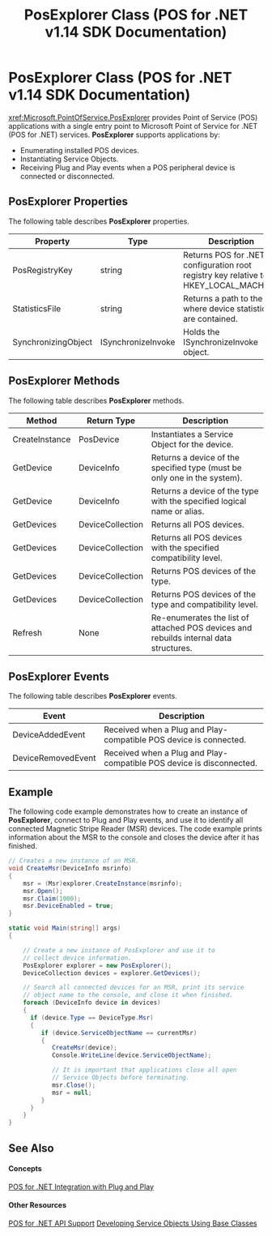 ﻿---
title: PosExplorer Class (POS for .NET v1.14 SDK Documentation)
description: PosExplorer Class (POS for .NET v1.14 SDK Documentation) (POS for .NET v1.14 SDK Documentation)
ms.date: 03/03/2014
ms.topic: how-to
ms.custom: pos-restored-from-archive
---

# PosExplorer Class (POS for .NET v1.14 SDK Documentation)

<xref:Microsoft.PointOfService.PosExplorer> provides Point of Service (POS) applications with a single entry point to Microsoft Point of Service for .NET (POS for .NET) services. **PosExplorer** supports applications by:

- Enumerating installed POS devices.
- Instantiating Service Objects.
- Receiving Plug and Play events when a POS peripheral device is connected or disconnected.

## PosExplorer Properties

The following table describes **PosExplorer** properties.

| Property            | Type               | Description                                                                          |
|---------------------|--------------------|--------------------------------------------------------------------------------------|
| PosRegistryKey      | string             | Returns POS for .NET configuration root registry key relative to HKEY_LOCAL_MACHINE. |
| StatisticsFile      | string             | Returns a path to the file where device statistics are contained.                    |
| SynchronizingObject | ISynchronizeInvoke | Holds the ISynchronizeInvoke object.                                                 |

## PosExplorer Methods

The following table describes **PosExplorer** methods.

| Method         | Return Type      | Description                                                                           |
|----------------|------------------|---------------------------------------------------------------------------------------|
| CreateInstance | PosDevice        | Instantiates a Service Object for the device.                                         |
| GetDevice      | DeviceInfo       | Returns a device of the specified type (must be only one in the system).              |
| GetDevice      | DeviceInfo       | Returns a device of the type with the specified logical name or alias.                |
| GetDevices     | DeviceCollection | Returns all POS devices.                                                              |
| GetDevices     | DeviceCollection | Returns all POS devices with the specified compatibility level.                       |
| GetDevices     | DeviceCollection | Returns POS devices of the type.                                                      |
| GetDevices     | DeviceCollection | Returns POS devices of the type and compatibility level.                              |
| Refresh        | None             | Re-enumerates the list of attached POS devices and rebuilds internal data structures. |

## PosExplorer Events

The following table describes **PosExplorer** events.

| Event              | Description                                                          |
|--------------------|----------------------------------------------------------------------|
| DeviceAddedEvent   | Received when a Plug and Play-compatible POS device is connected.    |
| DeviceRemovedEvent | Received when a Plug and Play-compatible POS device is disconnected. |

## Example

The following code example demonstrates how to create an instance of **PosExplorer**, connect to Plug and Play events, and use it to identify all connected Magnetic Stripe Reader (MSR) devices. The code example prints information about the MSR to the console and closes the device after it has finished.

```csharp
// Creates a new instance of an MSR.
void CreateMsr(DeviceInfo msrinfo)
{
    msr = (Msr)explorer.CreateInstance(msrinfo);
    msr.Open();
    msr.Claim(1000);
    msr.DeviceEnabled = true;
}

static void Main(string[] args)
{

    // Create a new instance of PosExplorer and use it to
    // collect device information.
    PosExplorer explorer = new PosExplorer();
    DeviceCollection devices = explorer.GetDevices();

    // Search all connected devices for an MSR, print its service
    // object name to the console, and close it when finished.
    foreach (DeviceInfo device in devices)
    {
      if (device.Type == DeviceType.Msr)
      {
         if (device.ServiceObjectName == currentMsr)
         {
            CreateMsr(device);
            Console.WriteLine(device.ServiceObjectName);

            // It is important that applications close all open
            // Service Objects before terminating.
            msr.Close();
            msr = null;
         }
      }
    }
}
```

## See Also

#### Concepts

[POS for .NET Integration with Plug and Play](pos-for-net-integration-with-plug-and-play.md)

#### Other Resources

[POS for .NET API Support](pos-for-net-api-support.md)
[Developing Service Objects Using Base Classes](developing-service-objects-using-base-classes.md)
